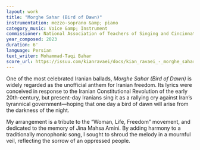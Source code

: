 ```yaml
---
layout: work
title: "Morghe Sahar (Bird of Dawn)"
instrumentation: mezzo-soprano &amp; piano
category_music: Voice &amp; Instrument
commissioner: National Association of Teachers of Singing and Cincinnati Song Initiative
year_composed: 2023
duration: 6'
language: Persian
text_writer: Mohammad-Taqi Bahar
score_url: https://issuu.com/kianravaei/docs/kian_ravaei_-_morghe_sahar_-_ed_2
---
```


One of the most celebrated Iranian ballads, _Morghe Sahar (Bird of Dawn)_ is widely regarded as the unofficial anthem for Iranian freedom. Its lyrics were conceived in response to the Iranian Constitutional Revolution of the early 20th-century, but present-day Iranians sing it as a rallying cry against Iran’s tyrannical government—hoping that one day a bird of dawn will arise from the darkness of the night.

My arrangement is a tribute to the “Woman, Life, Freedom” movement, and dedicated to the memory of Jina Mahsa Amini. By adding harmony to a traditionally monophonic song, I sought to shroud the melody in a mournful veil, reflecting the sorrow of an oppressed people.